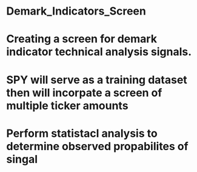 # Demark_Indicators_Screen

# Creating a screen for demark indicator technical analysis signals. 
# SPY will serve as a training dataset then will incorpate a screen of multiple ticker amounts 
# Perform statistacl analysis to determine observed propabilites of singal
